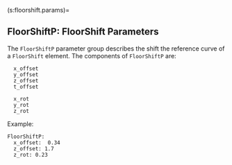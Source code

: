 (s:floorshift.params)=
## FloorShiftP:  FloorShift Parameters

The `FloorShiftP` parameter group describes the shift the reference curve of a `FloorShift` element.
The components of `FloorShiftP` are:
```{code} yaml
  x_offset
  y_offset
  z_offset
  t_offset
  
  x_rot
  y_rot
  z_rot
```

Example:
```{code} yaml
FloorShiftP:
  x_offset:  0.34
  z_offset: 1.7
  z_rot: 0.23
```
